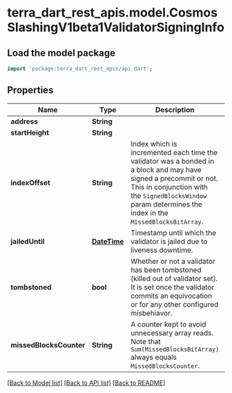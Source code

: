 # terra_dart_rest_apis.model.CosmosSlashingV1beta1ValidatorSigningInfo

## Load the model package
```dart
import 'package:terra_dart_rest_apis/api.dart';
```

## Properties
Name | Type | Description | Notes
------------ | ------------- | ------------- | -------------
**address** | **String** |  | [optional] 
**startHeight** | **String** |  | [optional] 
**indexOffset** | **String** | Index which is incremented each time the validator was a bonded in a block and may have signed a precommit or not. This in conjunction with the `SignedBlocksWindow` param determines the index in the `MissedBlocksBitArray`. | [optional] 
**jailedUntil** | [**DateTime**](DateTime.md) | Timestamp until which the validator is jailed due to liveness downtime. | [optional] 
**tombstoned** | **bool** | Whether or not a validator has been tombstoned (killed out of validator set). It is set once the validator commits an equivocation or for any other configured misbehiavor. | [optional] 
**missedBlocksCounter** | **String** | A counter kept to avoid unnecessary array reads. Note that `Sum(MissedBlocksBitArray)` always equals `MissedBlocksCounter`. | [optional] 

[[Back to Model list]](../README.md#documentation-for-models) [[Back to API list]](../README.md#documentation-for-api-endpoints) [[Back to README]](../README.md)


